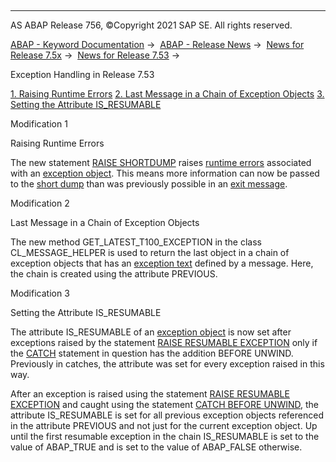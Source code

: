   

* * *

AS ABAP Release 756, ©Copyright 2021 SAP SE. All rights reserved.

[ABAP - Keyword Documentation](https://help.sap.com/doc/abapdocu_756_index_htm/7.56/en-US/abenabap.htm) →  [ABAP - Release News](https://help.sap.com/doc/abapdocu_756_index_htm/7.56/en-US/abennews.htm) →  [News for Release 7.5x](https://help.sap.com/doc/abapdocu_756_index_htm/7.56/en-US/abennews-75.htm) →  [News for Release 7.53](https://help.sap.com/doc/abapdocu_756_index_htm/7.56/en-US/abennews-753.htm) → 

Exception Handling in Release 7.53

[1\. Raising Runtime Errors](#!ABAP_MODIFICATION_1@1@)
[2\. Last Message in a Chain of Exception Objects](#!ABAP_MODIFICATION_2@2@)
[3\. Setting the Attribute IS\_RESUMABLE](#!ABAP_MODIFICATION_3@3@)

Modification 1   

Raising Runtime Errors

The new statement [RAISE SHORTDUMP](https://help.sap.com/doc/abapdocu_756_index_htm/7.56/en-US/abapraise_shortdump.htm) raises [runtime errors](https://help.sap.com/doc/abapdocu_756_index_htm/7.56/en-US/abenruntime_error_glosry.htm "Glossary Entry") associated with an [exception object](https://help.sap.com/doc/abapdocu_756_index_htm/7.56/en-US/abenexception_object_glosry.htm "Glossary Entry"). This means more information can now be passed to the [short dump](https://help.sap.com/doc/abapdocu_756_index_htm/7.56/en-US/abenshort_dump_glosry.htm "Glossary Entry") than was previously possible in an [exit message](https://help.sap.com/doc/abapdocu_756_index_htm/7.56/en-US/abenexit_message_glosry.htm "Glossary Entry").

Modification 2   

Last Message in a Chain of Exception Objects

The new method GET\_LATEST\_T100\_EXCEPTION in the class CL\_MESSAGE\_HELPER is used to return the last object in a chain of exception objects that has an [exception text](https://help.sap.com/doc/abapdocu_756_index_htm/7.56/en-US/abenexception_texts.htm) defined by a message. Here, the chain is created using the attribute PREVIOUS.

Modification 3   

Setting the Attribute IS\_RESUMABLE

The attribute IS\_RESUMABLE of an [exception object](https://help.sap.com/doc/abapdocu_756_index_htm/7.56/en-US/abenexception_object_glosry.htm "Glossary Entry") is now set after exceptions raised by the statement [RAISE RESUMABLE EXCEPTION](https://help.sap.com/doc/abapdocu_756_index_htm/7.56/en-US/abapraise_exception_class.htm) only if the [CATCH](https://help.sap.com/doc/abapdocu_756_index_htm/7.56/en-US/abapcatch_try.htm) statement in question has the addition BEFORE UNWIND. Previously in catches, the attribute was set for every exception raised in this way.

After an exception is raised using the statement [RAISE RESUMABLE EXCEPTION](https://help.sap.com/doc/abapdocu_756_index_htm/7.56/en-US/abapraise_exception_class.htm) and caught using the statement [CATCH BEFORE UNWIND](https://help.sap.com/doc/abapdocu_756_index_htm/7.56/en-US/abapcatch_try.htm), the attribute IS\_RESUMABLE is set for all previous exception objects referenced in the attribute PREVIOUS and not just for the current exception object. Up until the first resumable exception in the chain IS\_RESUMABLE is set to the value of ABAP\_TRUE and is set to the value of ABAP\_FALSE otherwise.